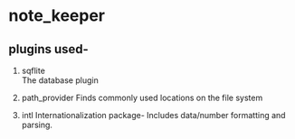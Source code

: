 # note_keeper



## plugins used-

1. sqflite  
   The database plugin
1. path_provider
   Finds commonly used locations on the file system

1. intl
   Internationalization package- Includes data/number formatting and parsing.
